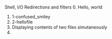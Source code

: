 Shell, I/O Redirections and filters
0. Hello, world
1. 1-confused_smiley
2. 2-hellofile
3.  Displaying contents of two files simutaneously 
4.
